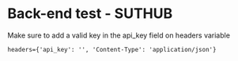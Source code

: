 # Back-end test - SUTHUB

Make sure to add a valid key in the api_key field on headers variable
```
headers={'api_key': '', 'Content-Type': 'application/json'}
```
